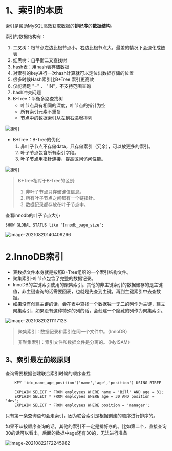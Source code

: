 # 1、索引的本质

索引是帮助MySQL高效获取数据的**排好序**的**数据结构**。

索引的数据结构有：

1. 二叉树：根节点左边比根节点小，右边比根节点大，最差的情况下会退化成链表
2. 红黑树：自平衡二叉查找树
3. hash表：用hash表存储数据
  1. 对索引的key进行一次hash计算就可以定位出数据存储的位置
  2. 很多时候Hash索引比B+Tree 索引更高效
  3. 仅能满足 "=" 、 "IN"，不支持范围查询
  4. hash冲突问题
4. B-Tree：平衡多路查找树
   - 叶节点具有相同的深度，叶节点的指针为空
   - 所有索引元素不重复
   - 节点中的数据索引从左到右递增排列

![索引](E:\学习笔记\img\B-Tree.png)

- B+Tree：B-Tree的优化
  1. 非叶子节点不存储data，只存储索引（冗余），可以放更多的索引。
  2. 叶子节点包含所有索引字段。
  3. 叶子节点用指针连接，提高区间访问性能。

![索引](E:\学习笔记\img\B+Tree.png)

> B+Tree相对于B-Tree的区别:
>
> 1. 非叶子节点只存储键值信息。
> 2. 所有叶子节点之间都有一个链指针。
> 3. 数据记录都存放在叶子节点中。

查看innodb的叶子节点大小

```mysql
SHOW GLOBAL STATUS like 'Innodb_page_size';
```

![image-20210820140409266](E:\学习笔记\img\mysql叶子节点大小.png)

# 2.InnoDB索引

- 表数据文件本身就是按照B+Tree组织的一个索引结构文件。
- 聚集索引-叶节点包含了完整的数据记录。
- InnoDB的主键索引使用的聚集索引。其他的非主键索引的数据储存的是主键值，非主键查询的话需要回表，也就是先查到主键，再到主键索引中去查数据。
- 如果没有创建主键的话，会在表中查找一个数据独一无二的列作为主键，建立聚集索引，如果没有这种特殊的列的话，会创建一个隐藏的列作为聚集索引。

![image-20210820211117123](E:\学习笔记\img\MySQL-InnoDB-聚集索引.png)

> 聚集索引：数据记录和索引在同一个文件中。（InnoDB）
>
> 非聚集索引：索引文件和数据文件是分离的。（MyISAM）

## 3、索引最左前缀原则

查询需要根据创建联合索引时候的顺序查找

```mysql
	KEY 'idx_name_age_position'('name','age','position') USING BTREE
	
	EXPLAIN SELECT * FROM employees WHERE name = 'Bill' AND age = 31;
	EXPLAIN SELECT * FROM employees WHERE age = 30 AND position = 'dev'; 
	EXPLAIN SELECT * FROM employees WHERE position = 'manager';
```

只有第一条查询语句会走索引，因为联合索引是根据创建的顺序进行排序的。

如果不从按顺序查询的话，其他的索引不一定是排好序的。比如第二个，直接查询30的话可以看出，后面的数据中age还有30的，无法进行准备

![image-20210822172245982](C:\Users\80463\AppData\Roaming\Typora\typora-user-images\image-20210822172245982.png)